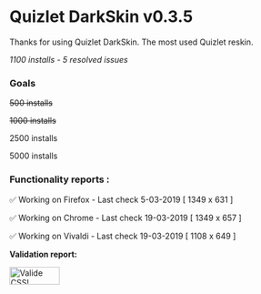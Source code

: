 # Quizlet DarkSkin v0.3.5

Thanks for using Quizlet DarkSkin. The most used Quizlet reskin. 

*1100 installs - 5 resolved issues*

### Goals 

~~500 installs~~

~~1000 installs~~

2500 installs
 
5000 installs

### Functionality reports :

✅ Working on Firefox - Last check 5-03-2019 [ 1349 x 631 ]

✅ Working on Chrome - Last check 19-03-2019 [ 1349 x 657 ]

✅ Working on Vivaldi - Last check 19-03-2019 [ 1108 x 649 ]

**Validation report:**

<p>
<a href="https://jigsaw.w3.org/css-validator/validator?uri=http%3A%2F%2Ftrigstur.nl%2Fcss%2Fquizletdarkskin.css&profile=css3svg&usermedium=all&warning=1&vextwarning=&lang=en#css">
    <img style="border:0;width:88px;height:31px"
        src="http://jigsaw.w3.org/css-validator/images/vcss-blue"
        alt="Valide CSS!" />
    </a>
</p>
